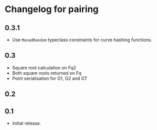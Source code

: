 # Changelog for pairing

## 0.3.1

* Use `MonadRandom` typeclass constraints for curve hashing functions.

## 0.3

- Square root calculation on Fq2
- Both square roots returned on Fq
- Point serialisation for G1, G2 and GT

## 0.2

## 0.1

* Initial release.
